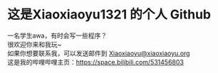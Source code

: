  # 这是Xiaoxiaoyu1321 的个人 Github   
 一名学生awa，有时会写一些程序？   
 很欢迎你来和我玩~    
 如果你想要联系我，可以发送邮件到 Xiaoxiaoyu@xiaoxiaoyu.org   
 这是我的哔哩哔哩主页：https://space.bilibili.com/531456803   
 
